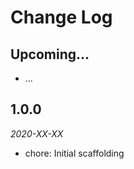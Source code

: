 # Change Log

## Upcoming...

- ... <!-- Add new lines here. Version number will be decided later -->

## 1.0.0

_2020-XX-XX_

- chore: Initial scaffolding

